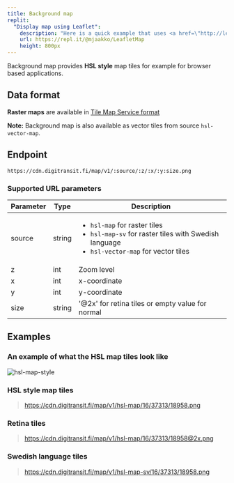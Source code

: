 ```yaml
---
title: Background map
replit: 
  "Display map using Leaflet":
    description: "Here is a quick example that uses <a href=\"http://leafletjs.com/\">Leaflet</a> to display scrollable map." 
    url: https://repl.it/@mjaakko/LeafletMap
    height: 800px
---
```

Background map provides **HSL style** map tiles for example for browser based applications.

## Data format

**Raster maps** are available in [Tile Map Service format](https://wiki.osgeo.org/wiki/Tile_Map_Service_Specification)

**Note:** Background map is also available as vector tiles from source `hsl-vector-map`.

## Endpoint
```https://cdn.digitransit.fi/map/v1/:source/:z/:x/:y:size.png```

### Supported URL parameters

| Parameter     | Type           | Description                                              |
|---------------|----------------|----------------------------------------------------------|
| source	| string	 | <ul><li>`hsl-map` for raster tiles</li><li>`hsl-map-sv` for raster tiles with Swedish language</li><li>`hsl-vector-map` for vector tiles</li></ul>|
| z             | int            | Zoom level
| x             | int            | x-coordinate
| y             | int            | y-coordinate
| size          | string         | '@2x' for retina tiles or empty value for normal

## Examples 

### An example of what the HSL map tiles look like

![hsl-map-style](http://cdn.digitransit.fi/hsl-map/16/37311/18963@2x.png)

### HSL style map tiles

> https://cdn.digitransit.fi/map/v1/hsl-map/16/37313/18958.png

### Retina tiles

> https://cdn.digitransit.fi/map/v1/hsl-map/16/37313/18958@2x.png

### Swedish language tiles 

> https://cdn.digitransit.fi/map/v1/hsl-map-sv/16/37313/18958.png
